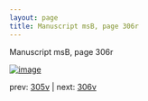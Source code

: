 ```yaml
---
layout: page
title: Manuscript msB, page 306r
---
```


Manuscript msB, page 306r

[![image](http://www.homermultitext.org/iipsrv?OBJ=IIP,1.0&FIF=/project/homer/pyramidal/deepzoom/hmt/vbbifolio/pending/vb_305v_306r.tif&WID=100&CVT=JPEG)](http://www.homermultitext.org/ict2/?urn=urn:cite2:hmt:vbbifolio.pending:vb_305v_306r)

prev:  [305v](../305v) | next:  [306v](../306v)

